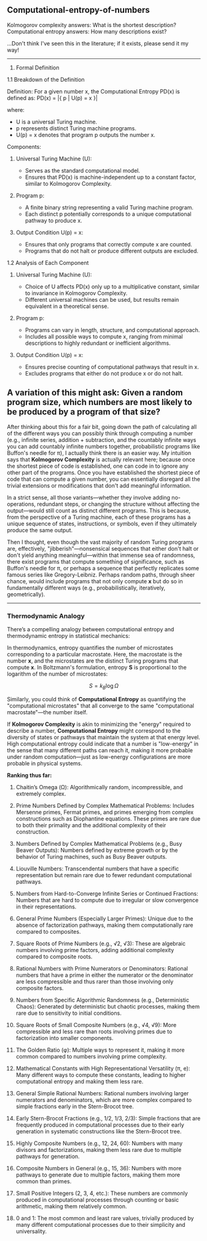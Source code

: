 ## Computational-entropy-of-numbers

 Kolmogorov complexity answers: What is the shortest description?  
 Computational entropy answers: How many descriptions exist? 

...Don't think I've seen this in the literature; if it exists, please send it my way!

---

1. Formal Definition

1.1 Breakdown of the Definition

Definition:
For a given number x, the Computational Entropy PD(x) is defined as:
PD(x) = |{ p | U(p) = x }|

where:
* U is a universal Turing machine.
* p represents distinct Turing machine programs.
* U(p) = x denotes that program p outputs the number x.

Components:
1. Universal Turing Machine (U):
   * Serves as the standard computational model.
   * Ensures that PD(x) is machine-independent up to a constant factor, similar to Kolmogorov Complexity.

2. Program p:
   * A finite binary string representing a valid Turing machine program.
   * Each distinct p potentially corresponds to a unique computational pathway to produce x.

3. Output Condition U(p) = x:
   * Ensures that only programs that correctly compute x are counted.
   * Programs that do not halt or produce different outputs are excluded.

1.2 Analysis of Each Component

1. Universal Turing Machine (U):
   * Choice of U affects PD(x) only up to a multiplicative constant, similar to invariance in Kolmogorov Complexity.
   * Different universal machines can be used, but results remain equivalent in a theoretical sense.

2. Program p:
   * Programs can vary in length, structure, and computational approach.
   * Includes all possible ways to compute x, ranging from minimal descriptions to highly redundant or inefficient algorithms.

3. Output Condition U(p) = x:
   * Ensures precise counting of computational pathways that result in x.
   * Excludes programs that either do not produce x or do not halt.

A variation of this might ask: Given a random program size, which numbers are most likely to be produced by a program of that size?
---

After thinking about this for a fair bit, going down the path of calculating all of the different ways you can possibly think through computing a number (e.g., infinite series, addition + subtraction, and the countably infinite ways you can add countably infinite numbers together, probabilistic programs like Buffon's needle for π), I actually think there is an easier way. My intuition says that **Kolmogorov Complexity** is actually relevant here; because once the shortest piece of code is established, one can code in to ignore any other part of the programs. Once you have established the shortest piece of code that can compute a given number, you can essentially disregard all the trivial extensions or modifications that don't add meaningful information. 

In a strict sense, all those variants—whether they involve adding no-operations, redundant steps, or changing the structure without affecting the output—would still count as distinct different programs. This is because, from the perspective of a Turing machine, each of these programs has a unique sequence of states, instructions, or symbols, even if they ultimately produce the same output.

Then I thought, even though the vast majority of random Turing programs are, effectively, "jibberish"—nonsensical sequences that either don't halt or don't yield anything meaningful—within that immense sea of randomness, there exist programs that compute something of significance, such as Buffon's needle for π, or perhaps a sequence that perfectly replicates some famous series like Gregory-Leibniz. Perhaps random paths, through sheer chance, would include programs that not only compute **x** but do so in fundamentally different ways (e.g., probabilistically, iteratively, geometrically).

---

### Thermodynamic Analogy

There’s a compelling analogy between computational entropy and thermodynamic entropy in statistical mechanics:

In thermodynamics, entropy quantifies the number of microstates corresponding to a particular macrostate. Here, the macrostate is the number **x**, and the microstates are the distinct Turing programs that compute **x**. In Boltzmann's formulation, entropy **S** is proportional to the logarithm of the number of microstates:

$$
S = k_B \log \Omega
$$

Similarly, you could think of **Computational Entropy** as quantifying the "computational microstates" that all converge to the same "computational macrostate"—the number itself.

If **Kolmogorov Complexity** is akin to minimizing the "energy" required to describe a number, **Computational Entropy** might correspond to the diversity of states or pathways that maintain the system at that energy level. High computational entropy could indicate that a number is "low-energy" in the sense that many different paths can reach it, making it more probable under random computation—just as low-energy configurations are more probable in physical systems.


**Ranking thus far:**
1. Chaitin’s Omega (Ω): Algorithmically random, incompressible, and extremely complex.

2. Prime Numbers Defined by Complex Mathematical Problems: Includes Mersenne primes, Fermat primes, and primes emerging from complex constructions such as Diophantine equations. These primes are rare due to both their primality and the additional complexity of their construction.

3. Numbers Defined by Complex Mathematical Problems (e.g., Busy Beaver Outputs): Numbers defined by extreme growth or by the behavior of Turing machines, such as Busy Beaver outputs.

4. Liouville Numbers: Transcendental numbers that have a specific representation but remain rare due to fewer redundant computational pathways.

5. Numbers from Hard-to-Converge Infinite Series or Continued Fractions: Numbers that are hard to compute due to irregular or slow convergence in their representations.

6. General Prime Numbers (Especially Larger Primes): Unique due to the absence of factorization pathways, making them computationally rare compared to composites.

7. Square Roots of Prime Numbers (e.g., √2, √3): These are algebraic numbers involving prime factors, adding additional complexity compared to composite roots.

8. Rational Numbers with Prime Numerators or Denominators: Rational numbers that have a prime in either the numerator or the denominator are less compressible and thus rarer than those involving only composite factors.

9. Numbers from Specific Algorithmic Randomness (e.g., Deterministic Chaos): Generated by deterministic but chaotic processes, making them rare due to sensitivity to initial conditions.

10. Square Roots of Small Composite Numbers (e.g., √4, √9): More compressible and less rare than roots involving primes due to factorization into smaller components.

11. The Golden Ratio (φ): Multiple ways to represent it, making it more common compared to numbers involving prime complexity.

12. Mathematical Constants with High Representational Versatility (π, e): Many different ways to compute these constants, leading to higher computational entropy and making them less rare.

13. General Simple Rational Numbers: Rational numbers involving larger numerators and denominators, which are more complex compared to simple fractions early in the Stern-Brocot tree.

14. Early Stern-Brocot Fractions (e.g., 1/2, 1/3, 2/3): Simple fractions that are frequently produced in computational processes due to their early generation in systematic constructions like the Stern-Brocot tree.

15. Highly Composite Numbers (e.g., 12, 24, 60): Numbers with many divisors and factorizations, making them less rare due to multiple pathways for generation.

16. Composite Numbers in General (e.g., 15, 36): Numbers with more pathways to generate due to multiple factors, making them more common than primes.

17. Small Positive Integers (2, 3, 4, etc.): These numbers are commonly produced in computational processes through counting or basic arithmetic, making them relatively common.

18. 0 and 1: The most common and least rare values, trivially produced by many different computational processes due to their simplicity and universality.


